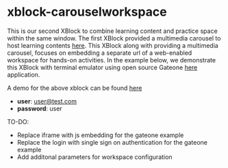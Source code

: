 xblock-carouselworkspace
=============
This is our second XBlock to combine learning content and practice space within the same window. The first XBlock provided a multimedia carousel to host learning contents [here](https://github.com/METIT-BU/xblock-carousel "Carousel XBlock github"). This XBlock along with providing a multimedia carousel, focuses on embedding a separate url of a web-enabled workspace for hands-on activities. In the example below, we demonstrate this XBlock with terminal emulator using open source Gateone [here](https://github.com/liftoff/GateOne "GateOne") application.

A demo for the above xblock can be found [here](http://met-testedx2.bu.edu:8000/courses/MET/101/2014/about "CarouselWorkspace XBlock demo")

* **user**: user@test.com
* **password**: user

TO-DO: 
-	Replace iframe with js embedding for the gateone example
-	Replace the login with single sign on authentication for the gateone example
-	Add additonal parameters for workspace configuration
